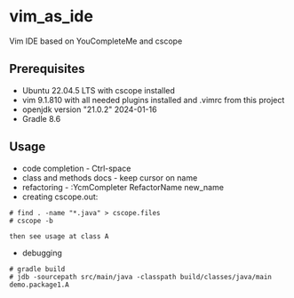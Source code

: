 # vim_as_ide
Vim IDE based on YouCompleteMe and cscope

## Prerequisites

- Ubuntu 22.04.5 LTS with cscope installed
- vim 9.1.810 with all needed plugins installed and .vimrc from this project
- openjdk version "21.0.2" 2024-01-16
- Gradle 8.6

## Usage

- code completion - Ctrl-space
- class and methods docs - keep cursor on name
- refactoring - :YcmCompleter RefactorName new_name
- creating cscope.out:
```
# find . -name "*.java" > cscope.files
# cscope -b

then see usage at class A
```
- debugging
```
# gradle build
# jdb -sourcepath src/main/java -classpath build/classes/java/main demo.package1.A
```


